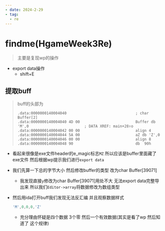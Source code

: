```yaml
---
- date: 2024-2-29
- tag:
  - re
---
```

# findme(HgameWeek3Re)

> 主要是复现wp的操作

- export data操作
  - shift+E

## 提取buff

> buff的头部为<br>
>
> ```assembly
> .data:0000000140004040                               ; char Buffer[2]
> .data:0000000140004040 4D 00                         Buffer db 'M',0                         ; DATA XREF: main+28↑o
> .data:0000000140004042 00 00                         align 4
> .data:0000000140004044 5A 00                         aZ db 'Z',0
> .data:0000000140004046 00 00                         align 8
> .data:0000000140004048 90                            db  90h

- 看起来很像是exe文件header的e_magic标志`MZ` 所以应该是buffer里面藏了exe文件 然后根据wp提示我们进行`export data`

- 我们先算一下总的字节大小 然后修改buffer的类型 改为char Buffer[39071] 
  - 我发现直接`y`修改为char Buffer[39071]用处不大 无法export data完整导出来 所以我们`Editor->array`将数据修改为数组类型

- 然后用ida打开buff我们发现无法反汇编 并且观察数据样式

  ```c
  'M',0,0,0,'Z'
  ```

  - 充分理由怀疑是四个数据 3个零 然后一个有效数据(其实是看了wp 然后知道了 这个规律)